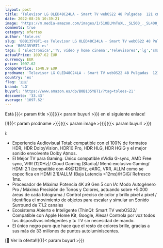 ```yaml
---
layout: post
title: 'Televisor LG OLED48C24LA - Smart TV webOS22 48 Pulgadas  121 cm  4K OLED EVO  Procesador Inteligente Potencia 4K a9 Gen 5 IA  Compatible formatos HDR  HDR Dolby Vision y Dolby Atmos  TV para Gaming'
date: 2022-08-26 10:39:21
image: 'https://m.media-amazon.com/images/I/51OBLMnTuXL._SL500_._SL400_.jpg'
comments: true
category: ofertas
author: 'tole.es'
slug: 'B0B135YBT1-es Televisor LG OLED48C24LA - Smart TV webOS22 48 Pulgadas...'
sku: 'B0B135YBT1-es'
tags: [ 'Electrónica','TV, vídeo y home cinema','Televisores','lg','smart','televisor','tv','🇪🇸', ]
actualPrice: 1097.62 EUR
currency: EUR
price: 1097.62
comparePrice: 1648.9 EUR
prodname: 'Televisor LG OLED48C24LA - Smart TV webOS22 48 Pulgadas  121 cm  4K OLED EVO  Procesador Inteligente Potencia 4K a9 Gen 5 IA  Compatible formatos HDR  HDR Dolby Vision y Dolby Atmos  TV para Gaming'
country: 'es'
flag: '🇪🇸'
brand: 'LG'
buyurl: 'https://www.amazon.es/dp/B0B135YBT1/?tag=tolees-21'
descuento: '33.43'
average: '1097.62'
---
```


Está [{{< param title >}}]({{< param buyurl >}}) en el siguiente enlace!

[![{{< param prodname >}}]({{< param image >}})]({{< param buyurl >}})

ℹ️:

- Experiencia Audiovisual Total: compatible con el 100% de formatos HDR, HDR DolbyVision, HDR10 Pro, HDR HLG, HDR HGiG y el mejor sonido envolvente Dolby Atmos.
- El Mejor TV para Gaming: Único compatible nVidia G-sync, AMD Free sync, VRR (120Hz)/ Cloud Gaming (Stadia)/ Menú exclusivo Gaming/ HDMI 2.1 (compatible con 4K@120Hz, eARC, VRR, ALLM como se especifica en HDMI 2.1)/ALLM (Baja Latencia <12ms)/HGiG/ Refresco 1ms.
- Procesador de Máxima Potencia 4K a9 Gen 5 con IA: Modo Autogénero Pro / Máxima Precisión de Tonos y Colores, actuando sobre +5.000 áreas de cada fotograma / Control preciso de color y brillo pixel a pixel / Identifica el movimiento de objetos para escalar y simular un Sonido Surround de 7.1.2 canales
- Ecosistema Abierto e Inteligente (ThinQ): Smart TV webOS22/ Compatible con Apple Home Kit, Google, Alexa/ Controla por voz todos tus dispositivos inteligentes y tu TV sin necesidad de mando.
- El único negro puro que hace que el resto de colores brille, gracias a sus más de 33 millones de puntos autoluminiscentes.

[🛒 Ver la oferta!!]({{< param buyurl >}})

